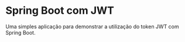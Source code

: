 # Spring Boot com JWT

Uma simples aplicação para demonstrar a utilização do token JWT com Spring Boot.
